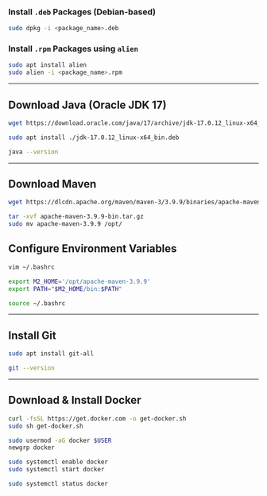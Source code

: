 ### Install `.deb` Packages (Debian-based)

```sh
sudo dpkg -i <package_name>.deb
```

### Install `.rpm` Packages using `alien`

```sh
sudo apt install alien
sudo alien -i <package_name>.rpm
```

---

## Download Java (Oracle JDK 17)

```sh
wget https://download.oracle.com/java/17/archive/jdk-17.0.12_linux-x64_bin.deb

sudo apt install ./jdk-17.0.12_linux-x64_bin.deb

java --version
```

---

## Download Maven

```sh
wget https://dlcdn.apache.org/maven/maven-3/3.9.9/binaries/apache-maven-3.9.9-bin.tar.gz

tar -xvf apache-maven-3.9.9-bin.tar.gz
sudo mv apache-maven-3.9.9 /opt/
```

## Configure Environment Variables

```sh
vim ~/.bashrc

export M2_HOME='/opt/apache-maven-3.9.9'
export PATH="$M2_HOME/bin:$PATH"

source ~/.bashrc
```

---

## Install Git

```sh
sudo apt install git-all

git --version
```

---

## Download & Install Docker

```sh
curl -fsSL https://get.docker.com -o get-docker.sh
sudo sh get-docker.sh

sudo usermod -aG docker $USER
newgrp docker

sudo systemctl enable docker
sudo systemctl start docker

sudo systemctl status docker
```
